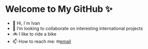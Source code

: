# Welcome to My GitHub ✨

- 👋 Hi, I`m Ivan
- 🤝 I’m looking to collaborate on interesting international projects
- 🚲 I like to ride a bike
- 📫 How to reach me: ✉[email](grosheff.ivan@gmail.com)
